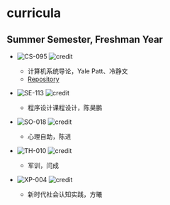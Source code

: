 # curricula

## Summer Semester, Freshman Year

* ![CS-095](https://img.shields.io/badge/CS-095-brightgreen.svg?style=flat-square)
![credit](https://img.shields.io/badge/credit-2.0-brightgreen.svg?style=flat-square)
  * 计算机系统导论，Yale Patt、冷静文
  * [Repository](https://github.com/yuetsin/CS-095)
  
* ![SE-113](https://img.shields.io/badge/SE-113-green.svg?style=flat-square)
![credit](https://img.shields.io/badge/credit-1.0-green.svg?style=flat-square)
  * 程序设计课程设计，陈昊鹏
  
* ![SO-018](https://img.shields.io/badge/SO-018-yellowgreen.svg?style=flat-square)
![credit](https://img.shields.io/badge/credit-2.0-yellowgreen.svg?style=flat-square)
  * 心理自助，陈进
 
* ![TH-010](https://img.shields.io/badge/TH-010-yellow.svg?style=flat-square)
![credit](https://img.shields.io/badge/credit-3.0-yellow.svg?style=flat-square)
  * 军训，闫成
 
* ![XP-004](https://img.shields.io/badge/XP-004-orange.svg?style=flat-square)
![credit](https://img.shields.io/badge/credit-2.0-orange.svg?style=flat-square)
  * 新时代社会认知实践，方曦
